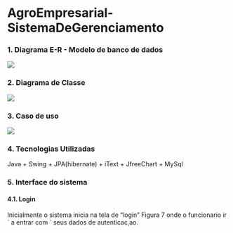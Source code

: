 # AgroEmpresarial-SistemaDeGerenciamento

### 1. Diagrama E-R - Modelo de banco de dados

<img src="https://uploaddeimagens.com.br/images/000/872/063/original/1.png?1490623965">

### 2. Diagrama de Classe

<img src="https://uploaddeimagens.com.br/images/000/872/078/full/5.png?1490625145">

### 3. Caso de uso

<img src="https://uploaddeimagens.com.br/images/000/872/083/thumb/6.png?1490625511">

 ### 4. Tecnologias Utilizadas
 Java + Swing + JPA(hibernate) + iText + JfreeChart + MySql
 
 ### 5. Interface do sistema
 
 #### 4.1. Login
Inicialmente o sistema inicia na tela de “login” Figura 7 onde o funcionario ir ´ a entrar com ´
seus dados de autenticac¸ao.
 
 
